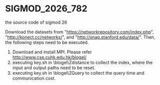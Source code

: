 # SIGMOD_2026_782
the source code of sigmod 26

Download the datasets from "https://networkrepository.com/index.php", "http://konect.cc/networks/", and "http://snap.stanford.edu/data/". Then, the following steps need to be executed.

1. Download and install MPI. Please refer http://www.cse.cuhk.edu.hk/blogel/
2. executing key.sh in \blogel\Zdistance to collect the index, where the input and output paths need to be reset.
3. executing key.sh in \blogel\ZQuery to collect the query time and communication cost.
